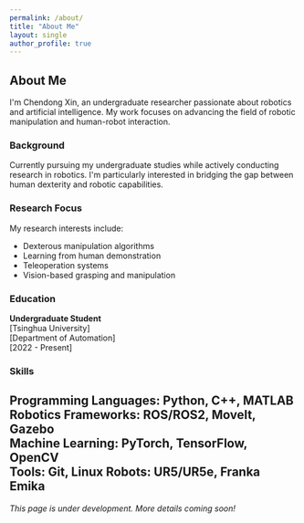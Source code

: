 ```yaml
---
permalink: /about/
title: "About Me"
layout: single
author_profile: true
---
```


## About Me

I'm Chendong Xin, an undergraduate researcher passionate about robotics and artificial intelligence. My work focuses on advancing the field of robotic manipulation and human-robot interaction.

### Background

Currently pursuing my undergraduate studies while actively conducting research in robotics. I'm particularly interested in bridging the gap between human dexterity and robotic capabilities.

### Research Focus

My research interests include:
- Dexterous manipulation algorithms
- Learning from human demonstration
- Teleoperation systems
- Vision-based grasping and manipulation

### Education

**Undergraduate Student**  
[Tsinghua University]  
[Department of Automation]  
[2022 - Present]

### Skills

**Programming Languages:** Python, C++, MATLAB  
**Robotics Frameworks:** ROS/ROS2, MoveIt, Gazebo  
**Machine Learning:** PyTorch, TensorFlow, OpenCV  
**Tools:** Git, Linux
**Robots:** UR5/UR5e, Franka Emika
---

*This page is under development. More details coming soon!*